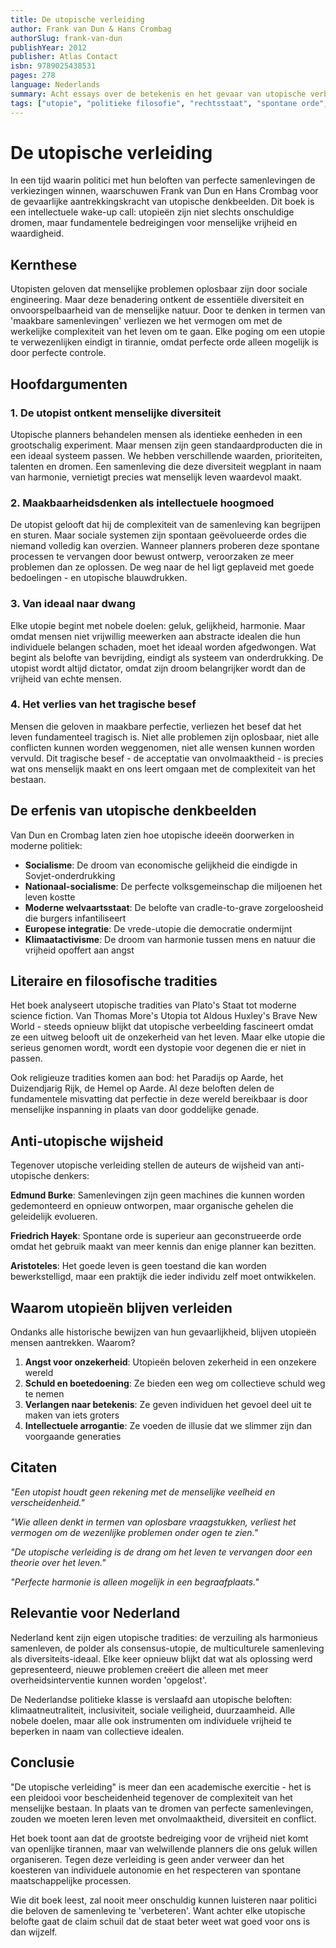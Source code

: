 ```yaml
---
title: De utopische verleiding
author: Frank van Dun & Hans Crombag
authorSlug: frank-van-dun
publishYear: 2012
publisher: Atlas Contact
isbn: 9789025438531
pages: 278
language: Nederlands
summary: Acht essays over de betekenis en het gevaar van utopische verbeelding - waarom ideale samenlevingen onmogelijk en gevaarlijk zijn
tags: ["utopie", "politieke filosofie", "rechtsstaat", "spontane orde", "individuele vrijheid", "collectivisme"]
---
```


# De utopische verleiding

In een tijd waarin politici met hun beloften van perfecte samenlevingen de verkiezingen winnen, waarschuwen Frank van Dun en Hans Crombag voor de gevaarlijke aantrekkingskracht van utopische denkbeelden. Dit boek is een intellectuele wake-up call: utopieën zijn niet slechts onschuldige dromen, maar fundamentele bedreigingen voor menselijke vrijheid en waardigheid.

## Kernthese

Utopisten geloven dat menselijke problemen oplosbaar zijn door sociale engineering. Maar deze benadering ontkent de essentiële diversiteit en onvoorspelbaarheid van de menselijke natuur. Door te denken in termen van 'maakbare samenlevingen' verliezen we het vermogen om met de werkelijke complexiteit van het leven om te gaan. Elke poging om een utopie te verwezenlijken eindigt in tirannie, omdat perfecte orde alleen mogelijk is door perfecte controle.

## Hoofdargumenten

### 1. De utopist ontkent menselijke diversiteit

Utopische planners behandelen mensen als identieke eenheden in een grootschalig experiment. Maar mensen zijn geen standaardproducten die in een ideaal systeem passen. We hebben verschillende waarden, prioriteiten, talenten en dromen. Een samenleving die deze diversiteit wegplant in naam van harmonie, vernietigt precies wat menselijk leven waardevol maakt.

### 2. Maakbaarheidsdenken als intellectuele hoogmoed

De utopist gelooft dat hij de complexiteit van de samenleving kan begrijpen en sturen. Maar sociale systemen zijn spontaan geëvolueerde ordes die niemand volledig kan overzien. Wanneer planners proberen deze spontane processen te vervangen door bewust ontwerp, veroorzaken ze meer problemen dan ze oplossen. De weg naar de hel ligt geplaveid met goede bedoelingen - en utopische blauwdrukken.

### 3. Van ideaal naar dwang

Elke utopie begint met nobele doelen: geluk, gelijkheid, harmonie. Maar omdat mensen niet vrijwillig meewerken aan abstracte idealen die hun individuele belangen schaden, moet het ideaal worden afgedwongen. Wat begint als belofte van bevrijding, eindigt als systeem van onderdrukking. De utopist wordt altijd dictator, omdat zijn droom belangrijker wordt dan de vrijheid van echte mensen.

### 4. Het verlies van het tragische besef

Mensen die geloven in maakbare perfectie, verliezen het besef dat het leven fundamenteel tragisch is. Niet alle problemen zijn oplosbaar, niet alle conflicten kunnen worden weggenomen, niet alle wensen kunnen worden vervuld. Dit tragische besef - de acceptatie van onvolmaaktheid - is precies wat ons menselijk maakt en ons leert omgaan met de complexiteit van het bestaan.

## De erfenis van utopische denkbeelden

Van Dun en Crombag laten zien hoe utopische ideeën doorwerken in moderne politiek:

- **Socialisme**: De droom van economische gelijkheid die eindigde in Sovjet-onderdrukking
- **Nationaal-socialisme**: De perfecte volksgemeinschap die miljoenen het leven kostte  
- **Moderne welvaartsstaat**: De belofte van cradle-to-grave zorgeloosheid die burgers infantiliseert
- **Europese integratie**: De vrede-utopie die democratie ondermijnt
- **Klimaatactivisme**: De droom van harmonie tussen mens en natuur die vrijheid opoffert aan angst

## Literaire en filosofische tradities

Het boek analyseert utopische tradities van Plato's Staat tot moderne science fiction. Van Thomas More's Utopia tot Aldous Huxley's Brave New World - steeds opnieuw blijkt dat utopische verbeelding fascineert omdat ze een uitweg belooft uit de onzekerheid van het leven. Maar elke utopie die serieus genomen wordt, wordt een dystopie voor degenen die er niet in passen.

Ook religieuze tradities komen aan bod: het Paradijs op Aarde, het Duizendjarig Rijk, de Hemel op Aarde. Al deze beloften delen de fundamentele misvatting dat perfectie in deze wereld bereikbaar is door menselijke inspanning in plaats van door goddelijke genade.

## Anti-utopische wijsheid

Tegenover utopische verleiding stellen de auteurs de wijsheid van anti-utopische denkers:

**Edmund Burke**: Samenlevingen zijn geen machines die kunnen worden gedemonteerd en opnieuw ontworpen, maar organische gehelen die geleidelijk evolueren.

**Friedrich Hayek**: Spontane orde is superieur aan geconstrueerde orde omdat het gebruik maakt van meer kennis dan enige planner kan bezitten.

**Aristoteles**: Het goede leven is geen toestand die kan worden bewerkstelligd, maar een praktijk die ieder individu zelf moet ontwikkelen.

## Waarom utopieën blijven verleiden

Ondanks alle historische bewijzen van hun gevaarlijkheid, blijven utopieën mensen aantrekken. Waarom?

1. **Angst voor onzekerheid**: Utopieën beloven zekerheid in een onzekere wereld
2. **Schuld en boetedoening**: Ze bieden een weg om collectieve schuld weg te nemen
3. **Verlangen naar betekenis**: Ze geven individuen het gevoel deel uit te maken van iets groters
4. **Intellectuele arrogantie**: Ze voeden de illusie dat we slimmer zijn dan voorgaande generaties

## Citaten

*"Een utopist houdt geen rekening met de menselijke veelheid en verscheidenheid."*

*"Wie alleen denkt in termen van oplosbare vraagstukken, verliest het vermogen om de wezenlijke problemen onder ogen te zien."*

*"De utopische verleiding is de drang om het leven te vervangen door een theorie over het leven."*

*"Perfecte harmonie is alleen mogelijk in een begraafplaats."*

## Relevantie voor Nederland

Nederland kent zijn eigen utopische tradities: de verzuiling als harmonieus samenleven, de polder als consensus-utopie, de multiculturele samenleving als diversiteits-ideaal. Elke keer opnieuw blijkt dat wat als oplossing werd gepresenteerd, nieuwe problemen creëert die alleen met meer overheidsinterventie kunnen worden 'opgelost'.

De Nederlandse politieke klasse is verslaafd aan utopische beloften: klimaatneutraliteit, inclusiviteit, sociale veiligheid, duurzaamheid. Alle nobele doelen, maar alle ook instrumenten om individuele vrijheid te beperken in naam van collectieve idealen.

## Conclusie

"De utopische verleiding" is meer dan een academische exercitie - het is een pleidooi voor bescheidenheid tegenover de complexiteit van het menselijke bestaan. In plaats van te dromen van perfecte samenlevingen, zouden we moeten leren leven met onvolmaaktheid, diversiteit en conflict.

Het boek toont aan dat de grootste bedreiging voor de vrijheid niet komt van openlijke tirannen, maar van welwillende planners die ons geluk willen organiseren. Tegen deze verleiding is geen ander verweer dan het koesteren van individuele autonomie en het respecteren van spontane maatschappelijke processen.

Wie dit boek leest, zal nooit meer onschuldig kunnen luisteren naar politici die beloven de samenleving te 'verbeteren'. Want achter elke utopische belofte gaat de claim schuil dat de staat beter weet wat goed voor ons is dan wijzelf. 